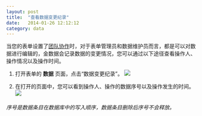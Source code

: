 ```yaml
---
layout: post
title:  "查看数据变更纪录"
date:   2014-01-26 12:12:12
category: data
---
```


当您的表单设置了[团队协作](team.html)时，对于表单管理员和数据维护员而言，都是可以对数据进行编辑的，金数据会记录数据的变更情况，您可以通过以下途径查看操作人、操作情况以及操作时间。

1. 打开表单的 **数据** 页面，点击“数据变更纪录”。
	![](http://jinshuju-help-pics.b0.upaiyun.com/images/data-log-1.png)

2. 在打开的页面中，您可以看到操作人、操作的数据序号以及操作发生的时间。
	![](http://jinshuju-help-pics.b0.upaiyun.com/images/data-log-2.png)

###### 序号是数据条目在数据库中的写入顺序，数据条目删除后序号不会释放。
